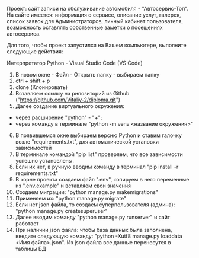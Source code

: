 Проект: сайт записи на обслуживание автомобиля - "Автосервис-Топ".
На сайте имеется: информация о сервисе, описание услуг, галерея, список заявок для Администраторов, личный кабинет пользователя, возможность оставлять собственные заметки о посещениях автосервиса.

Для того, чтобы проект запустился на Вашем компьютере, выполните следующие действия:

Интерпретатор Python - Visual Studio Code (VS Code)
1. В новом окне - Файл - Открыть папку - выбираем папку
2. ctrl + shift + p
3. clone (Клонировать)
4. Вставляем ссылку на рипозиторий из Github ("https://github.com/Vitaliy-2/diploma.git")
5. Далее создание виртуального окружения:
- через расширение "python" - "+";
- через команду в терминале "python -m venv <название окружения>"
6. В появившемся окне выбираем версию Python и ставим галочку возле "requirements.txt", для автоматической установки зависимостей
7. В терминале командой "pip list" проверяем, что все зависимости успешно установлены.
8. Если их нет, в ручную вводим команду в терминал "pip install -r requirements.txt"
9. В корне проекта создаем файл ".env", копируем в него переменные из ".env.example" и вставляем свои значения
10. Создаем миграции: "python manage.py makemigrations"
11. Применяем их: "python manage.py migrate"
12. Если нет json файла, то создаем суперпользователя (админа): "python manage.py createsuperuser"
13. Далее вводим команду "python manage.py runserver" и сайт работает
14. При наличии json файла: чтобы база данных была заполнена, введите следующую команду: "python -Xutf8 manage.py loaddata <Имя файла>.json". Из json файла все данные перенесутся в таблицы БД
